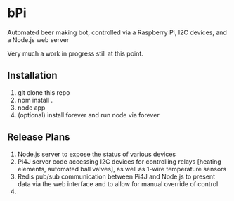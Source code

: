 bPi
===

Automated beer making bot, controlled via a Raspberry Pi, I2C devices, and a Node.js web server

Very much a work in progress still at this point.

Installation
---
1. git clone this repo
2. npm install . 
3. node app
4. (optional) install forever and run node via forever


Release Plans
---

1. Node.js server to expose the status of various devices
2. Pi4J server code accessing I2C devices for controlling relays [heating elements, automated ball valves], as well as 1-wire temperature sensors
3. Redis pub/sub communication between Pi4J and Node.js to present data via the web interface and to allow for manual override of control
4. 
